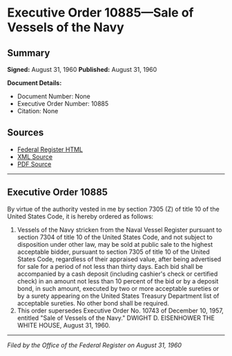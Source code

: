 # Executive Order 10885—Sale of Vessels of the Navy

## Summary

**Signed:** August 31, 1960
**Published:** August 31, 1960

**Document Details:**
- Document Number: None
- Executive Order Number: 10885
- Citation: None

## Sources
- [Federal Register HTML](https://www.presidency.ucsb.edu/documents/executive-order-10885-sale-vessels-the-navy)
- [XML Source](None)
- [PDF Source](None)

---

## Executive Order 10885

By virtue of the authority vested in me by section 7305 (Z) of title 10 of the United States Code, it is hereby ordered as follows:
1. Vessels of the Navy stricken from the Naval Vessel Register pursuant to section 7304 of title 10 of the United States Code, and not subject to disposition under other law, may be sold at public sale to the highest acceptable bidder, pursuant to section 7305 of title 10 of the United States Code, regardless of their appraised value, after being advertised for sale for a period of not less than thirty days. Each bid shall be accompanied by a cash deposit (including cashier's check or certified check) in an amount not less than 10 percent of the bid or by a deposit bond, in such amount, executed by two or more acceptable sureties or by a surety appearing on the United States Treasury Department list of acceptable sureties. No other bond shall be required.
2. This order supersedes Executive Order No. 10743 of December 10, 1957, entitled "Sale of Vessels of the Navy."
DWIGHT D. EISENHOWER
THE WHITE HOUSE,
August 31, 1960.

---

*Filed by the Office of the Federal Register on August 31, 1960*
